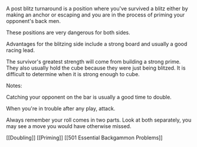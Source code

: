 A post blitz turnaround is a position where you've survived a blitz either by making an anchor or escaping and you are in the process of priming your opponent's back men.

These positions are very dangerous for both sides.

Advantages for the blitzing side include a strong board and usually a good racing lead.

The survivor's greatest strength will come from building a strong prime. They also usually hold the cube because they were just being blitzed. It is difficult to determine when it is strong enough to cube.

Notes:

Catching your opponent on the bar is usually a good time to double.

When you're in trouble after any play, attack.

Always remember your roll comes in two parts. Look at both separately, you may see a move you would have otherwise missed.

[[Doubling]]
[[Priming]]
[[501 Essential Backgammon Problems]]


